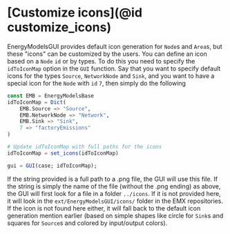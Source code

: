 # [Customize icons](@id customize_icons)

EnergyModelsGUI provides default icon generation for `Node`s and `Area`s, but these "icons" can be customized by the users. You can define an icon based on a `Node` `id` or by types. To do this you need to specify the `idToIconMap` option in the `GUI` function. Say that you want to specify default icons for the types `Source`, `NetworkNode` and `Sink`, and you want to have a special icon for the `Node` with `id` `7`, then simply do the following
```julia
const EMB = EnergyModelsBase
idToIconMap = Dict(
    EMB.Source => "Source", 
    EMB.NetworkNode => "Network", 
    EMB.Sink => "Sink", 
    7 => "factoryEmissions"
)

# Update idToIconMap with full paths for the icons
idToIconMap = set_icons(idToIconMap)

gui = GUI(case; idToIconMap);
```
If the string provided is a full path to a .png file, the GUI will use this file. If the string is simply the name of the file (without the .png ending) as above, the GUI will first look for a file in a folder `../icons`. If it is not provided here, it will look in the `ext/EnergyModelsGUI/icons/` folder in the EMX repositories. If the icon is not found here either, it will fall back to the default icon generation mention earlier (based on simple shapes like circle for `Sink`s and squares for `Source`s and colored by input/output colors).